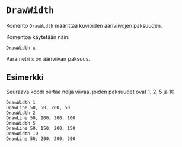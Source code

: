 `DrawWidth`
==========

Komento `DrawWidth` määrittää kuvioiden ääriviivojen paksuuden.

Komentoa käytetään näin:

    DrawWidth x
    
Parametri `x` on ääriviivan paksuus.

Esimerkki
----------

Seuraava koodi piirtää neljä viivaa, joiden paksuudet ovat 1, 2, 5 ja 10.

    DrawWidth 1
    DrawLine 50, 50, 200, 50
    DrawWidth 2
    DrawLine 50, 100, 200, 100
    DrawWidth 5
    DrawLine 50, 150, 200, 150
    DrawWidth 10
    DrawLine 50, 200, 200, 200